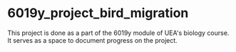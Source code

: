# 6019y_project_bird_migration
This project is done as a part of the 6019y module of UEA's biology course. It serves as a space to document progress on the project.